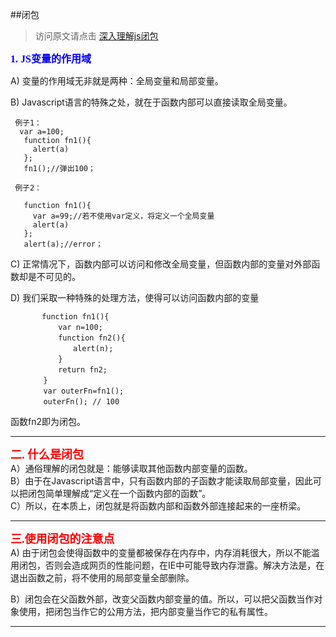 ##闭包

>访问原文请点击 [深入理解js闭包](http://www.cnblogs.com/uedt/archive/2010/10/28/1863389.html "") 

**<font size="3" color="blue" face="微软雅黑">1. JS变量的作用域</font>**   

A) 变量的作用域无非就是两种：全局变量和局部变量。  

B)  Javascript语言的特殊之处，就在于函数内部可以直接读取全局变量。 
   
	 例子1：
      var a=100;
	   function fn1(){
	     alert(a)
	   };
       fn1();//弹出100； 
      
     例子2：

	   function fn1(){
         var a=99;//若不使用var定义，将定义一个全局变量
	     alert(a)
	   };
       alert(a);//error；

C) 正常情况下，函数内部可以访问和修改全局变量，但函数内部的变量对外部函数却是不可见的。

D) 我们采取一种特殊的处理方法，使得可以访问函数内部的变量

		   function fn1(){
		　　　　var n=100;
		　　　　function fn2(){
		　　　　　　alert(n);
		　　　　}
		　　　　return fn2;
		　　}		
		　　var outerFn=fn1();		
		　　outerFn(); // 100
函数fn2即为闭包。
******

**<font size="4" color="red" face="微软雅黑">二. 什么是闭包</font>**  
A）通俗理解的闭包就是：能够读取其他函数内部变量的函数。  
B）由于在Javascript语言中，只有函数内部的子函数才能读取局部变量，因此可以把闭包简单理解成“定义在一个函数内部的函数”。  
C）所以，在本质上，闭包就是将函数内部和函数外部连接起来的一座桥梁。  
********
**<font size="4" color="red" face="微软雅黑">三.使用闭包的注意点</font>**     
A) 由于闭包会使得函数中的变量都被保存在内存中，内存消耗很大，所以不能滥用闭包，否则会造成网页的性能问题，在IE中可能导致内存泄露。解决方法是，在退出函数之前，将不使用的局部变量全部删除。

B）闭包会在父函数外部，改变父函数内部变量的值。所以，可以把父函数当作对象使用，把闭包当作它的公用方法，把内部变量当作它的私有属性。


******



